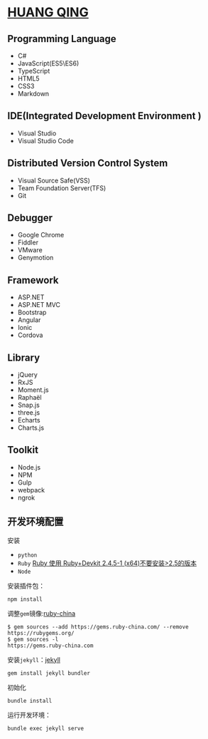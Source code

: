 # [HUANG QING](https://huang-qing.github.io/)

## Programming Language

+ C# 
+ JavaScript(ES5\ES6)
+ TypeScript
+ HTML5
+ CSS3
+ Markdown


## IDE(Integrated Development Environment )

+ Visual Studio 
+ Visual Studio Code


## Distributed Version Control System 

+ Visual Source Safe(VSS)
+ Team Foundation Server(TFS)
+ Git


## Debugger

+ Google Chrome
+ Fiddler
+ VMware
+ Genymotion


## Framework

+ ASP.NET
+ ASP.NET MVC
+ Bootstrap
+ Angular
+ Ionic
+ Cordova


## Library

+ jQuery
+ RxJS
+ Moment.js
+ Raphaël
+ Snap.js
+ three.js
+ Echarts
+ Charts.js


## Toolkit

+ Node.js
+ NPM
+ Gulp
+ webpack
+ ngrok


## 开发环境配置

安装

+ `python`
+ `Ruby` [Ruby  使用 Ruby+Devkit 2.4.5-1 (x64)不要安装>2.5的版本](https://rubyinstaller.org/downloads/) 
+ `Node`

安装插件包：
```
npm install
```

调整`gem`镜像:[ruby-china](https://gems.ruby-china.com/)
```
$ gem sources --add https://gems.ruby-china.com/ --remove https://rubygems.org/
$ gem sources -l
https://gems.ruby-china.com
```

安装`jekyll`：[jekyll](https://jekyllrb.com/)
```
gem install jekyll bundler
```

初始化
```
bundle install
```

运行开发环境：
```
bundle exec jekyll serve
```